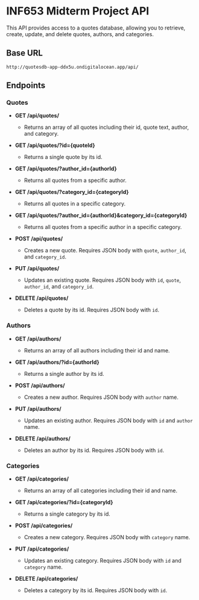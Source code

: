# INF653 Midterm Project API

This API provides access to a quotes database, allowing you to retrieve, create, update, and delete quotes, authors, and categories.

## Base URL
`http://quotesdb-app-ddx5u.ondigitalocean.app/api/` 

## Endpoints

### Quotes

- **GET /api/quotes/**
  - Returns an array of all quotes including their id, quote text, author, and category.

- **GET /api/quotes/?id={quoteId}**
  - Returns a single quote by its id.

- **GET /api/quotes/?author_id={authorId}**
  - Returns all quotes from a specific author.

- **GET /api/quotes/?category_id={categoryId}**
  - Returns all quotes in a specific category.

- **GET /api/quotes/?author_id={authorId}&category_id={categoryId}**
  - Returns all quotes from a specific author in a specific category.

- **POST /api/quotes/**
  - Creates a new quote. Requires JSON body with `quote`, `author_id`, and `category_id`.

- **PUT /api/quotes/**
  - Updates an existing quote. Requires JSON body with `id`, `quote`, `author_id`, and `category_id`.

- **DELETE /api/quotes/**
  - Deletes a quote by its id. Requires JSON body with `id`.

### Authors

- **GET /api/authors/**
  - Returns an array of all authors including their id and name.

- **GET /api/authors/?id={authorId}**
  - Returns a single author by its id.

- **POST /api/authors/**
  - Creates a new author. Requires JSON body with `author` name.

- **PUT /api/authors/**
  - Updates an existing author. Requires JSON body with `id` and `author` name.

- **DELETE /api/authors/**
  - Deletes an author by its id. Requires JSON body with `id`.

### Categories

- **GET /api/categories/**
  - Returns an array of all categories including their id and name.

- **GET /api/categories/?id={categoryId}**
  - Returns a single category by its id.

- **POST /api/categories/**
  - Creates a new category. Requires JSON body with `category` name.

- **PUT /api/categories/**
  - Updates an existing category. Requires JSON body with `id` and `category` name.

- **DELETE /api/categories/**
  - Deletes a category by its id. Requires JSON body with `id`.

